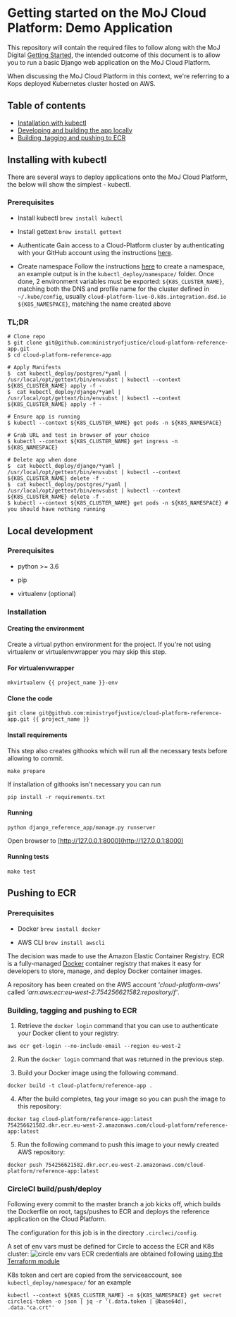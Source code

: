 # Getting started on the MoJ Cloud Platform: Demo Application
This repository will contain the required files to follow along with the MoJ Digital [Getting Started](https://user-guide.cloud-platform.service.justice.gov.uk/tasks.html#deploying-an-application-to-the-cloud-platform-with-helm), the intended outcome of this document is to allow you to run a basic Django web application on the MoJ Cloud Platform.

When discussing the MoJ Cloud Platform in this context, we're referring to a Kops deployed Kubernetes cluster hosted on AWS.

## Table of contents
   * [Installation with kubectl](#installing-with-kubectl)
   * [Developing and building the app locally](#local-development)
   * [Building, tagging and pushing to ECR](#pushing-to-ecr)

## Installing with kubectl
There are several ways to deploy applications onto the MoJ Cloud Platform, the below will show the simplest - kubectl.

### Prerequisites
* Install kubectl
```brew install kubectl```
* Install gettext
```brew install gettext```

* Authenticate
Gain access to a Cloud-Platform cluster by authenticating with your GitHub account using the instructions [here](https://user-guide.cloud-platform.service.justice.gov.uk/tasks.html#kubernetes-configuration).

* Create namespace
Follow the instructions [here](https://user-guide.cloud-platform.service.justice.gov.uk/tasks.html#creating-a-cloud-platform-environment) to create a namespace, an example output is in the `kubectl_deploy/namespace/` folder.
Once done, 2 environment variables must be exported:
`${K8S_CLUSTER_NAME}`, matching both the DNS and profile name for the cluster defined in `~/.kube/config`, usually `cloud-platform-live-0.k8s.integration.dsd.io`
`${K8S_NAMESPACE}`, matching the name created above

### TL;DR
```
# Clone repo
$ git clone git@github.com:ministryofjustice/cloud-platform-reference-app.git
$ cd cloud-platform-reference-app

# Apply Manifests
$  cat kubectl_deploy/postgres/*yaml | /usr/local/opt/gettext/bin/envsubst | kubectl --context ${K8S_CLUSTER_NAME} apply -f -
$  cat kubectl_deploy/django/*yaml | /usr/local/opt/gettext/bin/envsubst | kubectl --context ${K8S_CLUSTER_NAME} apply -f -

# Ensure app is running
$ kubectl --context ${K8S_CLUSTER_NAME} get pods -n ${K8S_NAMESPACE}

# Grab URL and test in browser of your choice
$ kubectl --context ${K8S_CLUSTER_NAME} get ingress -n ${K8S_NAMESPACE}

# Delete app when done
$  cat kubectl_deploy/django/*yaml | /usr/local/opt/gettext/bin/envsubst | kubectl --context ${K8S_CLUSTER_NAME} delete -f -
$  cat kubectl_deploy/postgres/*yaml | /usr/local/opt/gettext/bin/envsubst | kubectl --context ${K8S_CLUSTER_NAME} delete -f -
$ kubectl --context ${K8S_CLUSTER_NAME} get pods -n ${K8S_NAMESPACE} # you should have nothing running
```
## Local development
### Prerequisites
* python >= 3.6

* pip

* virtualenv (optional)

### Installation

#### Creating the environment

Create a virtual python environment for the project. If you're not using virtualenv or virtualenvwrapper you may skip this step.

#### For virtualenvwrapper
```mkvirtualenv {{ project_name }}-env```

#### Clone the code
```git clone git@github.com:ministryofjustice/cloud-platform-reference-app.git {{ project_name }}```

#### Install requirements

This step also creates githooks which will run all the necessary tests before allowing to commit.

```make prepare```

If installation of githooks isn't necessary you can run

```pip install -r requirements.txt```

#### Running

```python django_reference_app/manage.py runserver```

Open browser to [http://127.0.0.1:8000](http://127.0.0.1:8000)
#### Running tests

```make test```

## Pushing to ECR
### Prerequisites
* Docker
```brew install docker```

* AWS CLI
```brew install awscli```

The decision was made to use the Amazon Elastic Container Registry. ECR is a fully-managed [Docker](https://aws.amazon.com/docker/) container registry that makes it easy for developers to store, manage, and deploy Docker container images.

A repository has been created on the AWS account *'cloud-platform-aws'* called *'arn:aws:ecr:eu-west-2:754256621582:repository/ƒ'*.

### Building, tagging and pushing to ECR
1) Retrieve the `docker login` command that you can use to authenticate your Docker client to your registry:

```aws ecr get-login --no-include-email --region eu-west-2```

2) Run the `docker login` command that was returned in the previous step.

3) Build your Docker image using the following command.

```docker build -t cloud-platform/reference-app .```

4) After the build completes, tag your image so you can push the image to this repository:

```docker tag cloud-platform/reference-app:latest 754256621582.dkr.ecr.eu-west-2.amazonaws.com/cloud-platform/reference-app:latest```

5) Run the following command to push this image to your newly created AWS repository:

```docker push 754256621582.dkr.ecr.eu-west-2.amazonaws.com/cloud-platform/reference-app:latest```

### CircleCI build/push/deploy

Following every commit to the master branch a job kicks off, which builds the Dockerfile on root, tags/pushes to ECR and deploys the reference application on the Cloud Platform.

The configuration for this job is in the directory `.circleci/config`.

A set of env vars must be defined for Circle to access the ECR and K8s cluster:
![circle env vars](circle-env-vars.png)
ECR credentials are obtained following [using the Terraform module](https://github.com/ministryofjustice/cloud-platform-terraform-ecr-credentials)

K8s token and cert are copied from the serviceaccount, see `kubectl_deploy/namespace/` for an example
```
kubectl --context ${K8S_CLUSTER_NAME} -n ${K8S_NAMESPACE} get secret circleci-token -o json | jq -r '(.data.token | @base64d), .data."ca.crt"'
```
